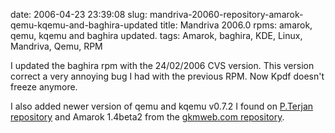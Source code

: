 date: 2006-04-23 23:39:08
slug: mandriva-20060-repository-amarok-qemu-kqemu-and-baghira-updated
title: Mandriva 2006.0 rpms: amarok, qemu, kqemu and baghira updated.
tags: Amarok, baghira, KDE, Linux, Mandriva, Qemu, RPM

I updated the baghira rpm with the 24/02/2006 CVS version. This version correct a very annoying bug I had with the previous RPM. Now Kpdf doesn't freeze anymore.

I also added newer version of qemu and kqemu v0.7.2 I found on [P.Terjan repository](http://fasmz.org/~pterjan/rpm/) and Amarok 1.4beta2 from the [gkmweb.com repository](http://www.gkmweb.com/amarok/2006.0/1.4-beta/).
